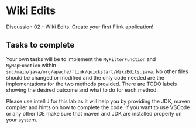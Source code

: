# Wiki Edits

Discussion 02 - Wiki Edits. Create your first Flink application!

## Tasks to complete
Your own tasks will be to implement the `MyFilterFunction` and `MyMapFunction` within `src/main/java/org/apache/flink/quickstart/WikiEdits.java`. No other files should be changed or modified and the only code needed are the implementations for the two methods provided. There are TODO labels showing the desired outcome and what to do for each method.

Please use intelliJ for this lab as it will help you by providing the JDK, maven compiler and hints on how to complete the code. If you want to use VSCode or any other IDE make sure that maven and JDK are installed properly on your system.
